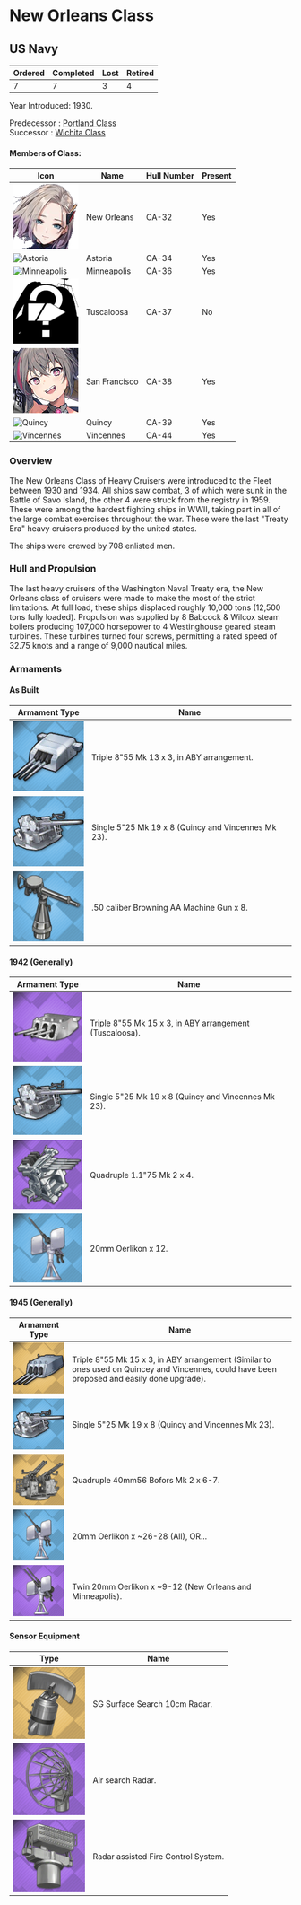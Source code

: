 # New Orleans Class
## US Navy

Ordered | Completed | Lost | Retired
 ------ | ------ | ------ | ------ 
7 | 7 | 3 | 4 <br/>
 
Year Introduced: 1930. <br/>
 
Predecessor : [Portland Class](/History/USN/PortlandClass.md) <br/>
Successor : [Wichita Class](/History/USN/WichitaClass.md) <br/>

#### Members of Class: <br/>
Icon | Name | Hull Number | Present
| ------ | ------ | ------ |  ------ |
![NewOrleans](/Icons/Ship/EagleUnion/NewOrleans.png) | New Orleans | CA-32 | Yes <br/>
![Astoria](/Icons/Ship/EagleUnion/Astoria.png) | Astoria | CA-34 | Yes <br/>
![Minneapolis](/Icons/Ship/EagleUnion/Minneapolis.png) | Minneapolis | CA-36 | Yes <br/>
![UnknownCA](/Icons/Ship/UnknownCA.png) | Tuscaloosa | CA-37 | No <br/>
![SanFrancisco](/Icons/Ship/EagleUnion/San_Francisco.png) | San Francisco | CA-38 | Yes <br/>
![Quincy](/Icons/Ship/EagleUnion/Quincy.png) | Quincy | CA-39 | Yes <br/>
![Vincennes](/Icons/Ship/EagleUnion/Vincennes.png) | Vincennes | CA-44 | Yes <br/>

### Overview

The New Orleans Class of Heavy Cruisers were introduced to the Fleet between 1930 and 1934. All ships saw combat, 3 of which were sunk in the Battle of Savo Island, the other 4 were struck from the registry in 1959. These were among the hardest fighting ships in WWII, taking part in all of the large combat exercises throughout the war. These were the last "Treaty Era" heavy cruisers produced by the united states.  <br/>

The ships were crewed by 708 enlisted men. <br/>

### Hull and Propulsion

The last heavy cruisers of the Washington Naval Treaty era, the New Orleans class of cruisers were made to make the most of the strict limitations. At full load, these ships displaced roughly 10,000 tons (12,500 tons fully loaded). Propulsion was supplied by 8 Babcock & Wilcox steam boilers producing 107,000 horsepower to 4 Westinghouse geared steam turbines. These turbines turned four screws, permitting a rated speed of 32.75 knots and a range of 9,000 nautical miles. 

### Armaments

#### As Built

Armament Type | Name |
 ------ | ------ |
![8inMk13](/Icons/Equipment/Guns/CA/Triple8inMk13.png) | Triple 8"55 Mk 13 x 3, in ABY arrangement.
![Single5in38Mk21](/Icons/Equipment/Guns/DD/5in38Mk21.png) | Single 5"25 Mk 19 x 8 (Quincy and Vincennes Mk 23).
![0.5inAAMG](/Icons/Equipment/AA/0.5inAAMG.png) | .50 caliber Browning AA Machine Gun x 8. <br/>

#### 1942 (Generally)

Armament Type | Name |
 ------ | ------ |
![8inMk15](/Icons/Equipment/Guns/CA/Triple8inMk15.png) | Triple 8"55 Mk 15 x 3, in ABY arrangement (Tuscaloosa).
![Single5in38Mk21](/Icons/Equipment/Guns/DD/5in38Mk21.png) | Single 5"25 Mk 19 x 8 (Quincy and Vincennes Mk 23).
![Quad28mm](/Icons/Equipment/AA/Quad1in.png) | Quadruple 1.1"75 Mk 2 x 4.
![20mmOerlikon](/Icons/Equipment/AA/20mmOerlikon.png) | 20mm Oerlikon x 12. <br/>

#### 1945 (Generally)

Armament Type | Name |
 ------ | ------ |
![8inMk15B](/Icons/Equipment/Guns/CA/Triple8inMk15B.png)| Triple 8"55 Mk 15 x 3, in ABY arrangement (Similar to ones used on Quincey and Vincennes, could have been proposed and easily done upgrade).
![Single5in38Mk21](/Icons/Equipment/Guns/DD/5in38Mk21.png) | Single 5"25 Mk 19 x 8 (Quincy and Vincennes Mk 23).
![Quad40mmBofors](/Icons/Equipment/AA/Quad40mmUSN.png) | Quadruple 40mm56 Bofors Mk 2 x 6-7.
![20mmOerlikon](/Icons/Equipment/AA/20mmOerlikon.png) | 20mm Oerlikon x ~26-28 (All), OR...
![20mmOerlikonT](/Icons/Equipment/AA/20mmOerlikonT.png) | Twin 20mm Oerlikon x ~9-12 (New Orleans and Minneapolis).<br/>

#### Sensor Equipment

Type | Name |
 ------ | ------ |
![SGRadar](/Icons/Equipment/Auxiliary/SGRadar.png) | SG Surface Search 10cm Radar.
![SGRadar](/Icons/Equipment/Auxiliary/AirRadar.png) | Air search Radar.
![FireControlRadar](/Icons/Equipment/Auxiliary/FireControlRadar.png) | Radar assisted Fire Control System. <br/>